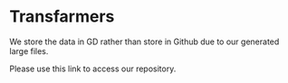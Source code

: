 # Transfarmers

We store the data in GD rather than store in Github due to our generated large files.

Please use this link to access our repository.